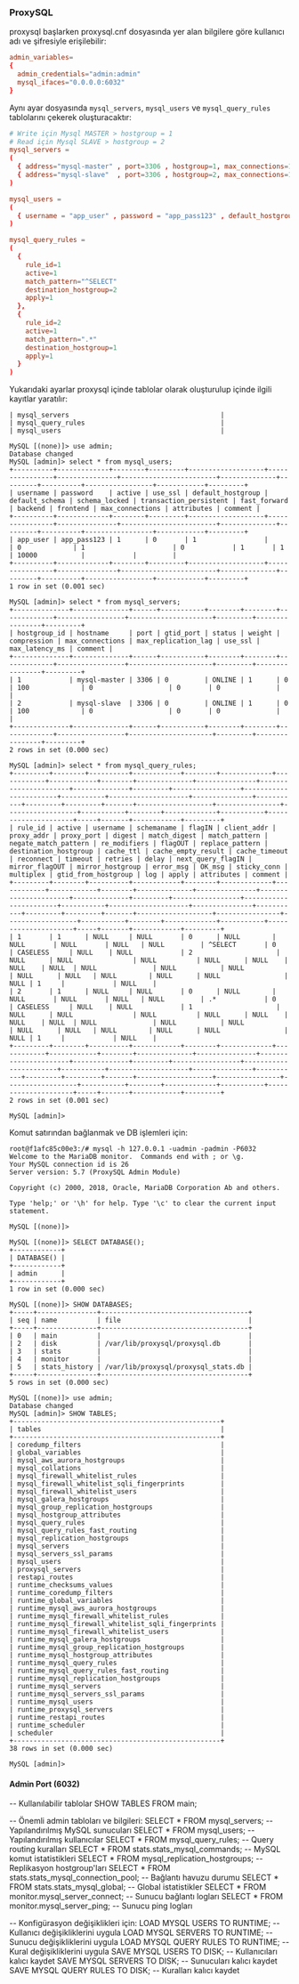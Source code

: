 ### ProxySQL

proxysql başlarken proxysql.cnf dosyasında yer alan bilgilere göre kullanıcı adı ve şifresiyle erişilebilir:
```conf
admin_variables=
{
  admin_credentials="admin:admin"
  mysql_ifaces="0.0.0.0:6032"
}
```

Aynı ayar dosyasında `mysql_servers`, `mysql_users` ve `mysql_query_rules` tablolarını çekerek oluşturacaktır:
```conf
# Write için Mysql MASTER > hostgroup = 1
# Read için Mysql SLAVE > hostgroup = 2
mysql_servers =
(
  { address="mysql-master" , port=3306 , hostgroup=1, max_connections=100 },
  { address="mysql-slave"  , port=3306 , hostgroup=2, max_connections=100 }
)

mysql_users =
(
  { username = "app_user" , password = "app_pass123" , default_hostgroup = 1 , active = 1 }
)

mysql_query_rules =
(
  {
    rule_id=1
    active=1
    match_pattern="^SELECT"
    destination_hostgroup=2
    apply=1
  },
  {
    rule_id=2
    active=1
    match_pattern=".*"
    destination_hostgroup=1
    apply=1
  }
)
```

Yukarıdaki ayarlar proxysql içinde tablolar olarak oluşturulup içinde ilgili kayıtlar yaratılır:

```shell
| mysql_servers                                      |
| mysql_query_rules                                  |
| mysql_users                                        |
```

```shell
MySQL [(none)]> use admin;
Database changed
MySQL [admin]> select * from mysql_users;
+----------+-------------+--------+---------+-------------------+----------------+---------------+------------------------+--------------+---------+----------+-----------------+------------+---------+
| username | password    | active | use_ssl | default_hostgroup | default_schema | schema_locked | transaction_persistent | fast_forward | backend | frontend | max_connections | attributes | comment |
+----------+-------------+--------+---------+-------------------+----------------+---------------+------------------------+--------------+---------+----------+-----------------+------------+---------+
| app_user | app_pass123 | 1      | 0       | 1                 |                | 0             | 1                      | 0            | 1       | 1        | 10000           |            |         |
+----------+-------------+--------+---------+-------------------+----------------+---------------+------------------------+--------------+---------+----------+-----------------+------------+---------+
1 row in set (0.001 sec)

MySQL [admin]> select * from mysql_servers;
+--------------+--------------+------+-----------+--------+--------+-------------+-----------------+---------------------+---------+----------------+---------+
| hostgroup_id | hostname     | port | gtid_port | status | weight | compression | max_connections | max_replication_lag | use_ssl | max_latency_ms | comment |
+--------------+--------------+------+-----------+--------+--------+-------------+-----------------+---------------------+---------+----------------+---------+
| 1            | mysql-master | 3306 | 0         | ONLINE | 1      | 0           | 100             | 0                   | 0       | 0              |         |
| 2            | mysql-slave  | 3306 | 0         | ONLINE | 1      | 0           | 100             | 0                   | 0       | 0              |         |
+--------------+--------------+------+-----------+--------+--------+-------------+-----------------+---------------------+---------+----------------+---------+
2 rows in set (0.000 sec)

MySQL [admin]> select * from mysql_query_rules;
+---------+--------+----------+------------+--------+-------------+------------+------------+--------+--------------+---------------+----------------------+--------------+---------+-----------------+-----------------------+-----------+--------------------+---------------+-----------+---------+---------+-------+-------------------+----------------+------------------+-----------+--------+-------------+-----------+---------------------+-----+-------+------------+---------+
| rule_id | active | username | schemaname | flagIN | client_addr | proxy_addr | proxy_port | digest | match_digest | match_pattern | negate_match_pattern | re_modifiers | flagOUT | replace_pattern | destination_hostgroup | cache_ttl | cache_empty_result | cache_timeout | reconnect | timeout | retries | delay | next_query_flagIN | mirror_flagOUT | mirror_hostgroup | error_msg | OK_msg | sticky_conn | multiplex | gtid_from_hostgroup | log | apply | attributes | comment |
+---------+--------+----------+------------+--------+-------------+------------+------------+--------+--------------+---------------+----------------------+--------------+---------+-----------------+-----------------------+-----------+--------------------+---------------+-----------+---------+---------+-------+-------------------+----------------+------------------+-----------+--------+-------------+-----------+---------------------+-----+-------+------------+---------+
| 1       | 1      | NULL     | NULL       | 0      | NULL        | NULL       | NULL       | NULL   | NULL         | ^SELECT       | 0                    | CASELESS     | NULL    | NULL            | 2                     | NULL      | NULL               | NULL          | NULL      | NULL    | NULL    | NULL  | NULL              | NULL           | NULL             | NULL      | NULL   | NULL        | NULL      | NULL                | NULL | 1     |            | NULL    |
| 2       | 1      | NULL     | NULL       | 0      | NULL        | NULL       | NULL       | NULL   | NULL         | .*            | 0                    | CASELESS     | NULL    | NULL            | 1                     | NULL      | NULL               | NULL          | NULL      | NULL    | NULL    | NULL  | NULL              | NULL           | NULL             | NULL      | NULL   | NULL        | NULL      | NULL                | NULL | 1     |            | NULL    |
+---------+--------+----------+------------+--------+-------------+------------+------------+--------+--------------+---------------+----------------------+--------------+---------+-----------------+-----------------------+-----------+--------------------+---------------+-----------+---------+---------+-------+-------------------+----------------+------------------+-----------+--------+-------------+-----------+---------------------+-----+-------+------------+---------+
2 rows in set (0.001 sec)

MySQL [admin]> 
```


Komut satırından bağlanmak ve DB işlemleri için:

```shell
root@f1afc85c00e3:/# mysql -h 127.0.0.1 -uadmin -padmin -P6032
Welcome to the MariaDB monitor.  Commands end with ; or \g.
Your MySQL connection id is 26
Server version: 5.7 (ProxySQL Admin Module)

Copyright (c) 2000, 2018, Oracle, MariaDB Corporation Ab and others.

Type 'help;' or '\h' for help. Type '\c' to clear the current input statement.

MySQL [(none)]> 

MySQL [(none)]> SELECT DATABASE();
+------------+
| DATABASE() |
+------------+
| admin      |
+------------+
1 row in set (0.000 sec)

MySQL [(none)]> SHOW DATABASES;
+-----+---------------+-------------------------------------+
| seq | name          | file                                |
+-----+---------------+-------------------------------------+
| 0   | main          |                                     |
| 2   | disk          | /var/lib/proxysql/proxysql.db       |
| 3   | stats         |                                     |
| 4   | monitor       |                                     |
| 5   | stats_history | /var/lib/proxysql/proxysql_stats.db |
+-----+---------------+-------------------------------------+
5 rows in set (0.000 sec)

MySQL [(none)]> use admin;
Database changed
MySQL [admin]> SHOW TABLES;
+----------------------------------------------------+
| tables                                             |
+----------------------------------------------------+
| coredump_filters                                   |
| global_variables                                   |
| mysql_aws_aurora_hostgroups                        |
| mysql_collations                                   |
| mysql_firewall_whitelist_rules                     |
| mysql_firewall_whitelist_sqli_fingerprints         |
| mysql_firewall_whitelist_users                     |
| mysql_galera_hostgroups                            |
| mysql_group_replication_hostgroups                 |
| mysql_hostgroup_attributes                         |
| mysql_query_rules                                  |
| mysql_query_rules_fast_routing                     |
| mysql_replication_hostgroups                       |
| mysql_servers                                      |
| mysql_servers_ssl_params                           |
| mysql_users                                        |
| proxysql_servers                                   |
| restapi_routes                                     |
| runtime_checksums_values                           |
| runtime_coredump_filters                           |
| runtime_global_variables                           |
| runtime_mysql_aws_aurora_hostgroups                |
| runtime_mysql_firewall_whitelist_rules             |
| runtime_mysql_firewall_whitelist_sqli_fingerprints |
| runtime_mysql_firewall_whitelist_users             |
| runtime_mysql_galera_hostgroups                    |
| runtime_mysql_group_replication_hostgroups         |
| runtime_mysql_hostgroup_attributes                 |
| runtime_mysql_query_rules                          |
| runtime_mysql_query_rules_fast_routing             |
| runtime_mysql_replication_hostgroups               |
| runtime_mysql_servers                              |
| runtime_mysql_servers_ssl_params                   |
| runtime_mysql_users                                |
| runtime_proxysql_servers                           |
| runtime_restapi_routes                             |
| runtime_scheduler                                  |
| scheduler                                          |
+----------------------------------------------------+
38 rows in set (0.000 sec)

MySQL [admin]> 
```

#### Admin Port (6032)
-- Kullanılabilir tablolar
SHOW TABLES FROM main;

-- Önemli admin tabloları ve bilgileri:
SELECT * FROM mysql_servers;              -- Yapılandırılmış MySQL sunucuları
SELECT * FROM mysql_users;                -- Yapılandırılmış kullanıcılar
SELECT * FROM mysql_query_rules;          -- Query routing kuralları
SELECT * FROM stats.stats_mysql_commands; -- MySQL komut istatistikleri
SELECT * FROM mysql_replication_hostgroups; -- Replikasyon hostgroup'ları
SELECT * FROM stats.stats_mysql_connection_pool; -- Bağlantı havuzu durumu
SELECT * FROM stats.stats_mysql_global;   -- Global istatistikler
SELECT * FROM monitor.mysql_server_connect; -- Sunucu bağlantı logları
SELECT * FROM monitor.mysql_server_ping;   -- Sunucu ping logları

-- Konfigürasyon değişiklikleri için:
LOAD MYSQL USERS TO RUNTIME;             -- Kullanıcı değişikliklerini uygula
LOAD MYSQL SERVERS TO RUNTIME;           -- Sunucu değişikliklerini uygula
LOAD MYSQL QUERY RULES TO RUNTIME;       -- Kural değişikliklerini uygula
SAVE MYSQL USERS TO DISK;                -- Kullanıcıları kalıcı kaydet
SAVE MYSQL SERVERS TO DISK;              -- Sunucuları kalıcı kaydet
SAVE MYSQL QUERY RULES TO DISK;          -- Kuralları kalıcı kaydet
